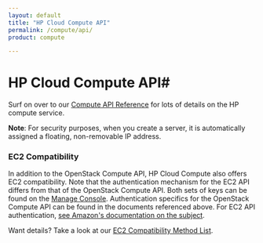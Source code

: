```yaml
---
layout: default
title: "HP Cloud Compute API"
permalink: /compute/api/
product: compute

---
```

# HP Cloud Compute API#

Surf on over to our [Compute API Reference](/api/compute) for lots of details on the HP compute service.  

<!-- For a detailed overview of how to interact with the Compute REST API using cURL:

<iframe src="http://player.vimeo.com/video/37391923?title=0&amp;byline=0&amp;portrait=0" width="640" height="464" frameborder="0"> </iframe> -->

**Note**: For security purposes, when you create a server, it is automatically assigned a floating, non-removable IP address.

### EC2 Compatibility
In addition to the OpenStack Compute API, HP Cloud Compute also offers EC2 compatibility.  Note that the authentication mechanism for the EC2 API differs from that of the OpenStack Compute API.  Both sets of keys can be found on the [Manage Console](https://console.hpcloud.com/account/api_keys).  Authentication specifics for the OpenStack Compute API can be found in the documents referenced above.  For EC2 API authentication, [see Amazon's documentation on the subject](http://docs.amazonwebservices.com/AWSEC2/latest/UserGuide/index.html?using-query-api.html#query-authentication).

Want details?  Take a look at our [EC2 Compatibility Method List](/ec2-compatibility-method-list).
